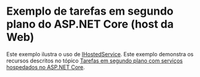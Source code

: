 # <a name="aspnet-core-background-tasks-sample-web-host"></a>Exemplo de tarefas em segundo plano do ASP.NET Core (host da Web)

Este exemplo ilustra o uso de [IHostedService](https://docs.microsoft.com/dotnet/api/microsoft.extensions.hosting.ihostedservice). Este exemplo demonstra os recursos descritos no tópico [Tarefas em segundo plano com serviços hospedados no ASP.NET Core](https://docs.microsoft.com/aspnet/core/fundamentals/host/hosted-services).
